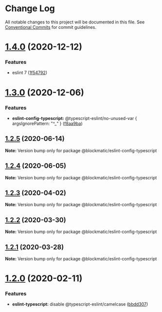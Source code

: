 # Change Log

All notable changes to this project will be documented in this file.
See [Conventional Commits](https://conventionalcommits.org) for commit guidelines.

# [1.4.0](https://github.com/blockmatic/dev-configs/compare/@blockmatic/eslint-config-typescript@1.3.0...@blockmatic/eslint-config-typescript@1.4.0) (2020-12-12)


### Features

* eslint 7 ([1f54792](https://github.com/blockmatic/dev-configs/commit/1f5479292c8a62815e0d39cb770342fa85e1fc71))





# [1.3.0](https://github.com/blockmatic/dev-configs/compare/@blockmatic/eslint-config-typescript@1.2.5...@blockmatic/eslint-config-typescript@1.3.0) (2020-12-06)


### Features

* **eslint-config-typescript:** @typescript-eslint/no-unused-var { argsIgnorePattern: "^_" } ([f8aa9ba](https://github.com/blockmatic/dev-configs/commit/f8aa9ba5eef4419dc003bed66af618dfac99d5e3))





## [1.2.5](https://github.com/blockmatic/dev-configs/compare/@blockmatic/eslint-config-typescript@1.2.4...@blockmatic/eslint-config-typescript@1.2.5) (2020-06-14)

**Note:** Version bump only for package @blockmatic/eslint-config-typescript





## [1.2.4](https://github.com/blockmatic/dev-configs/compare/@blockmatic/eslint-config-typescript@1.2.3...@blockmatic/eslint-config-typescript@1.2.4) (2020-06-05)

**Note:** Version bump only for package @blockmatic/eslint-config-typescript





## [1.2.3](https://github.com/blockmatic/dev-configs/compare/@blockmatic/eslint-config-typescript@1.2.2...@blockmatic/eslint-config-typescript@1.2.3) (2020-04-02)

**Note:** Version bump only for package @blockmatic/eslint-config-typescript





## [1.2.2](https://github.com/blockmatic/dev-configs/compare/@blockmatic/eslint-config-typescript@1.2.1...@blockmatic/eslint-config-typescript@1.2.2) (2020-03-30)

**Note:** Version bump only for package @blockmatic/eslint-config-typescript





## [1.2.1](https://github.com/blockmatic/dev-configs/compare/@blockmatic/eslint-config-typescript@1.2.0...@blockmatic/eslint-config-typescript@1.2.1) (2020-03-28)

**Note:** Version bump only for package @blockmatic/eslint-config-typescript





# [1.2.0](https://github.com/blockmatic/dev-configs/compare/@blockmatic/eslint-config-typescript@1.1.2...@blockmatic/eslint-config-typescript@1.2.0) (2020-02-11)


### Features

* **eslint-typescript:** disable @typescript-eslint/camelcase ([bbdd307](https://github.com/blockmatic/dev-configs/commit/bbdd3070ce9e6484bd7df7c9cbc365b545232560))

